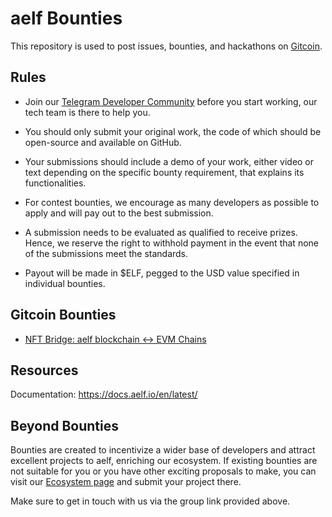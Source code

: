 # aelf Bounties


This repository is used to post issues, bounties, and hackathons on [Gitcoin](https://gitcoin.co/aelfproject).


## Rules

- Join our [Telegram Developer Community](https://t.me/aelfdeveloper) before you start working, our tech team is there to help you.

- You should only submit your original work, the code of which should be open-source and available on GitHub.

- Your submissions should include a demo of your work, either video or text depending on the specific bounty requirement, that explains its functionalities.

- For contest bounties, we encourage as many developers as possible to apply and will pay out to the best submission.

- A submission needs to be evaluated as qualified to receive prizes. Hence, we reserve the right to withhold payment in the event that none of the submissions meet the standards.

- Payout will be made in $ELF, pegged to the USD value specified in individual bounties.



## Gitcoin Bounties

- [NFT Bridge: aelf blockchain <-> EVM Chains](https://gitcoin.co/aelfproject/people)

## Resources

Documentation: https://docs.aelf.io/en/latest/

## Beyond Bounties

Bounties are created to incentivize a wider base of developers and attract excellent projects to aelf, enriching our ecosystem.
If existing bounties are not suitable for you or you have other exciting proposals to make, you can visit our [Ecosystem page](https://aelf.com/ecosystem.html) and submit your project there. 

Make sure to get in touch with us via the group link provided above.

